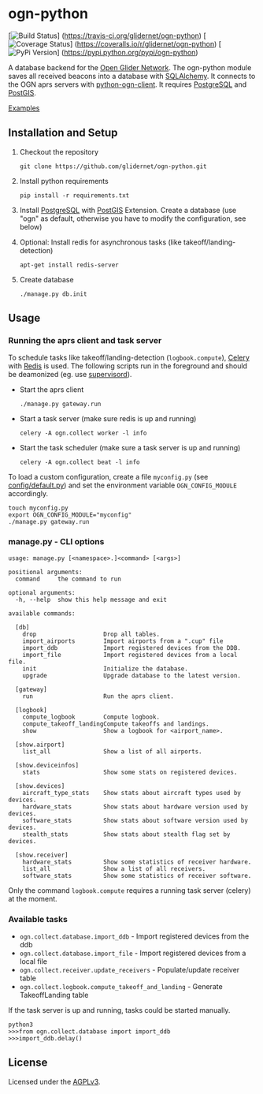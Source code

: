 # ogn-python

[![Build Status](https://travis-ci.org/glidernet/ogn-python.svg?branch=master)]
(https://travis-ci.org/glidernet/ogn-python)
[![Coverage Status](https://img.shields.io/coveralls/glidernet/ogn-python.svg)]
(https://coveralls.io/r/glidernet/ogn-python)
[![PyPi Version](https://img.shields.io/pypi/v/ogn-python.svg)]
(https://pypi.python.org/pypi/ogn-python)

A database backend for the [Open Glider Network](http://wiki.glidernet.org/).
The ogn-python module saves all received beacons into a database with [SQLAlchemy](http://www.sqlalchemy.org/).
It connects to the OGN aprs servers with [python-ogn-client](https://github.com/glidernet/python-ogn-client).
It requires [PostgreSQL](http://www.postgresql.org/) and [PostGIS](http://www.postgis.net/).

[Examples](https://github.com/glidernet/ogn-python/wiki/Examples)


## Installation and Setup
1. Checkout the repository

   ```
   git clone https://github.com/glidernet/ogn-python.git
   ```

2. Install python requirements

    ```
    pip install -r requirements.txt
    ```
3. Install [PostgreSQL](http://www.postgresql.org/) with [PostGIS](http://www.postgis.net/) Extension.
   Create a database (use "ogn" as default, otherwise you have to modify the configuration, see below)


4. Optional: Install redis for asynchronous tasks (like takeoff/landing-detection)

    ```
    apt-get install redis-server
    ```

5. Create database

    ```
    ./manage.py db.init
    ```

## Usage
### Running the aprs client and task server
To schedule tasks like takeoff/landing-detection (`logbook.compute`),
[Celery](http://www.celeryproject.org/) with [Redis](http://www.redis.io/) is used.
The following scripts run in the foreground and should be deamonized
(eg. use [supervisord](http://supervisord.org/)).

- Start the aprs client

  ```
  ./manage.py gateway.run
  ```

- Start a task server (make sure redis is up and running)

  ```
  celery -A ogn.collect worker -l info
  ```

- Start the task scheduler (make sure a task server is up and running)

  ```
  celery -A ogn.collect beat -l info
  ```


To load a custom configuration, create a file `myconfig.py` (see [config/default.py](config/default.py))
and set the environment variable `OGN_CONFIG_MODULE` accordingly.

```
touch myconfig.py
export OGN_CONFIG_MODULE="myconfig"
./manage.py gateway.run
```

### manage.py - CLI options
```
usage: manage.py [<namespace>.]<command> [<args>]

positional arguments:
  command     the command to run

optional arguments:
  -h, --help  show this help message and exit

available commands:

  [db]
    drop                   Drop all tables.
    import_airports        Import airports from a ".cup" file
    import_ddb             Import registered devices from the DDB.
    import_file            Import registered devices from a local file.
    init                   Initialize the database.
    upgrade                Upgrade database to the latest version.

  [gateway]
    run                    Run the aprs client.

  [logbook]
    compute_logbook        Compute logbook.
    compute_takeoff_landingCompute takeoffs and landings.
    show                   Show a logbook for <airport_name>.

  [show.airport]
    list_all               Show a list of all airports.

  [show.deviceinfos]
    stats                  Show some stats on registered devices.

  [show.devices]
    aircraft_type_stats    Show stats about aircraft types used by devices.
    hardware_stats         Show stats about hardware version used by devices.
    software_stats         Show stats about software version used by devices.
    stealth_stats          Show stats about stealth flag set by devices.

  [show.receiver]
    hardware_stats         Show some statistics of receiver hardware.
    list_all               Show a list of all receivers.
    software_stats         Show some statistics of receiver software.
```

Only the command `logbook.compute` requires a running task server (celery) at the moment.


### Available tasks

- `ogn.collect.database.import_ddb` - Import registered devices from the ddb
- `ogn.collect.database.import_file` - Import registered devices from a local file
- `ogn.collect.receiver.update_receivers` - Populate/update receiver table
- `ogn.collect.logbook.compute_takeoff_and_landing` - Generate TakeoffLanding table

If the task server is up and running, tasks could be started manually.

```
python3
>>>from ogn.collect.database import import_ddb
>>>import_ddb.delay()
```

## License
Licensed under the [AGPLv3](LICENSE).
